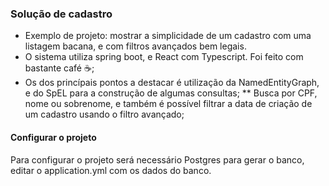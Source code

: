 ### Solução de cadastro

* Exemplo de projeto: mostrar a simplicidade de um cadastro com uma listagem bacana, e com filtros avançados bem legais.
* O sistema utiliza spring boot, e React com Typescript. Foi feito com bastante café ☕;
* Os dos princípais pontos a destacar é utilização da NamedEntityGraph, e do SpEL para a construção de algumas consultas;
** Busca por CPF, nome ou sobrenome, e também é possível filtrar a data de criação de um cadastro usando o filtro avançado;

#### Configurar o projeto

Para configurar o projeto será necessário Postgres para gerar o banco, editar o application.yml com os dados do banco.
